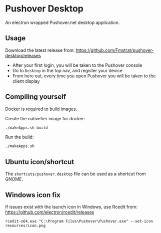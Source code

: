 # Pushover Desktop

An electron wrapped Pushover.net desktop application.

## Usage

Download the latest release from: https://github.com/Fmstrat/pushover-desktop/releases

- After your first login, you will be taken to the Pushover console
- Go to `Desktop` in the top nav, and register your device
- From here out, every time you open Pushover you will be taken to the client display

## Compiling yourself
Docker is required to build images.

Create the nativefier image for docker:
``` bash
./makeApps.sh build
```

Run the build:
``` bash
./makeApps.sh
```

## Ubuntu icon/shortcut
The `shortcuts/pushover.desktop` file can be used as a shortcut from GNOME.

## Windows icon fix

If issues exist with the launch icon in Windows, use Rcedit from: https://github.com/electron/rcedit/releases
```
rcedit-x64.exe "C:\Program Files\Pushover\Pushover.exe" --set-icon resources/icon.png
```
